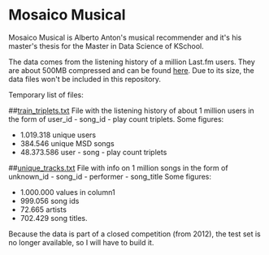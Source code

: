 # Mosaico Musical

Mosaico Musical is Alberto Anton's musical recommender and it's his master's thesis for the Master in Data Science of KSchool.

The data comes from the listening history of a million Last.fm users. They are about 500MB compressed and can be found [here](http://labrosa.ee.columbia.edu/millionsong/sites/default/files/challenge/train_triplets.txt.zip). Due to its size, the data files won't be included in this repository.

Temporary list of files:

##[train_triplets.txt](http://labrosa.ee.columbia.edu/millionsong/sites/default/files/challenge/train_triplets.txt.zip)
File with the listening history of about 1 million users in the form of user_id - song_id - play count triplets.
Some figures:
* 1.019.318 unique users
* 384.546 unique MSD songs
* 48.373.586 user - song - play count triplets

##[unique_tracks.txt](http://labrosa.ee.columbia.edu/millionsong/sites/default/files/AdditionalFiles/unique_tracks.txt)
File with info on 1 million songs in the form of unknown_id - song_id - performer - song_title
Some figures:
* 1.000.000 values in column1
* 999.056 song ids
* 72.665 artists
* 702.429 song titles.


Because the data is part of a closed competition (from 2012), the test set is no longer available, so I will have to build it.